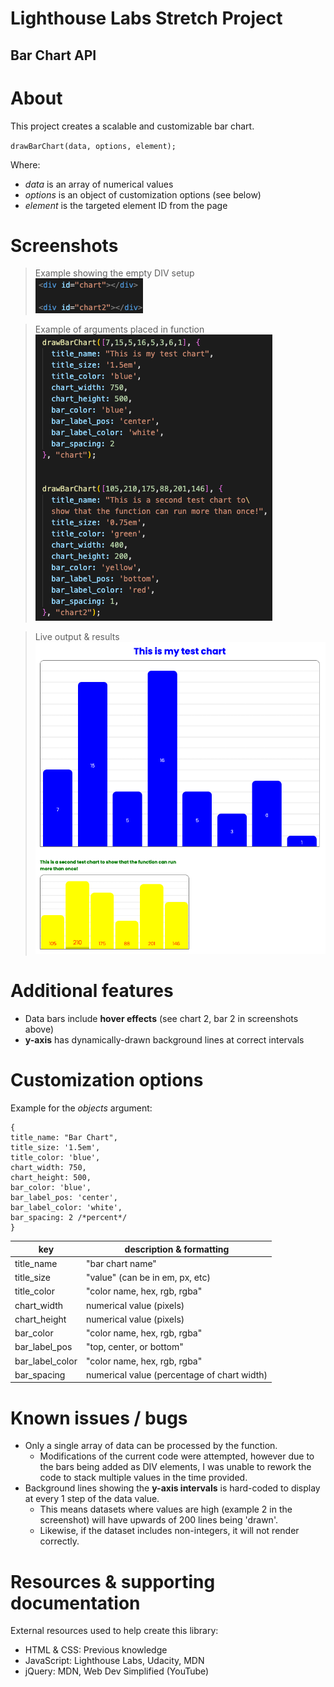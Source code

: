 Lighthouse Labs Stretch Project
===

## Bar Chart API

# About

This project creates a scalable and customizable bar chart.

`drawBarChart(data, options, element);`

Where:

- *data* is an array of numerical values
- *options* is an object of customization options (see below)
- *element* is the targeted element ID from the page

# Screenshots

> Example showing the empty DIV setup\
![HTML example](/screenshots/bar-chart-html-divs.png)

>Example of arguments placed in function\
![Function example](/screenshots/bar-chart-html-functions.png)

>Live output & results\
![Live output example](/screenshots/bar-chart-live-output.png)


# Additional features

- Data bars include **hover effects** (see chart 2, bar 2 in screenshots above)
- **y-axis** has dynamically-drawn background lines at correct intervals

# Customization options

Example for the *objects* argument:

```
{
title_name: "Bar Chart",
title_size: '1.5em',
title_color: 'blue',
chart_width: 750,
chart_height: 500,
bar_color: 'blue',
bar_label_pos: 'center',
bar_label_color: 'white',
bar_spacing: 2 /*percent*/
}
```

| key             | description & formatting                    |
|-----------------|---------------------------------------------|
| title_name      | "bar chart name"                            |
| title_size      | "value" (can be in em, px, etc)             |
| title_color     | "color name, hex, rgb, rgba"                |
| chart_width     | numerical value (pixels)                    |
| chart_height    | numerical value (pixels)                    |
| bar_color       | "color name, hex, rgb, rgba"                |
| bar_label_pos   | "top, center, or bottom"                    |
| bar_label_color | "color name, hex, rgb, rgba"                |
| bar_spacing     | numerical value (percentage of chart width) |

# Known issues / bugs

- Only a single array of data can be processed by the function.
  - Modifications of the current code were attempted, however due to the bars being added as DIV elements, I was unable to rework the code to stack multiple values in the time provided.
- Background lines showing the **y-axis intervals** is hard-coded to display at every 1 step of the data value.
  - This means datasets where values are high (example 2 in the screenshot) will have upwards of 200 lines being 'drawn'.
  - Likewise, if the dataset includes non-integers, it will not render correctly.

# Resources & supporting documentation

External resources used to help create this library:

- HTML & CSS: Previous knowledge
- JavaScript: Lighthouse Labs, Udacity, MDN
- jQuery: MDN, Web Dev Simplified (YouTube)
